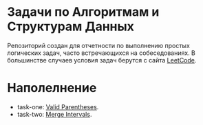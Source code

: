 # Задачи по Алгоритмам и Структурам Данных

Репозиторий создан для отчетности по выполнению простых логических задач, часто встречающихся на собеседованиях. В большинстве случаев условия задач берутся с сайта [LeetCode](https://leetcode.com/problemset/all/).

# Наполелнение

- task-one: [Valid Parentheses](https://leetcode.com/problems/valid-parentheses/).
- task-two: [Merge Intervals](https://leetcode.com/problems/merge-intervals/). 
